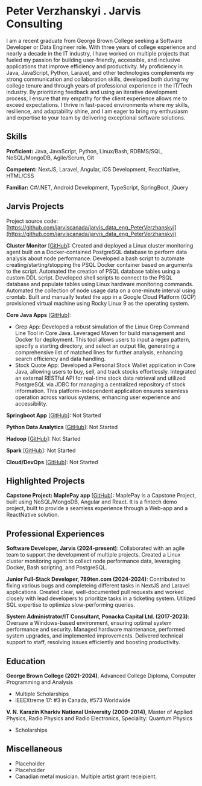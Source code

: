 # Peter Verzhanskyi . Jarvis Consulting

I am a recent graduate from George Brown College seeking a Software Developer or Data Engineer role. With three years of college experience and nearly a decade in the IT industry, I have worked on multiple projects that fueled my passion for building user-friendly, accessible, and inclusive applications that improve efficiency and productivity. My proficiency in Java, JavaScript, Python, Laravel, and other technologies complements my strong communication and collaboration skills, developed both during my college tenure and through years of professional experience in the IT/Tech industry. By prioritizing feedback and using an iterative development process, I ensure that my empathy for the client experience allows me to exceed expectations. I thrive in fast-paced environments where my skills, resilience, and adaptability shine, and I am eager to bring my enthusiasm and expertise to your team by delivering exceptional software solutions.

## Skills

**Proficient:** Java, JavaScript, Python, Linux/Bash, RDBMS/SQL, NoSQL/MongoDB, Agile/Scrum, Git

**Competent:** NextJS, Laravel, Angular, iOS Development, ReactNative, HTML/CSS

**Familiar:** C#/.NET, Android Development, TypeScript, SpringBoot, jQuery

## Jarvis Projects

Project source code: [https://github.com/jarviscanada/jarvis_data_eng_PeterVerzhanskyi](https://github.com/jarviscanada/jarvis_data_eng_PeterVerzhanskyi)


**Cluster Monitor** [[GitHub](https://github.com/jarviscanada/jarvis_data_eng_PeterVerzhanskyi/tree/masterhttps://github.com/jarviscanada/jarvis_data_eng_PeterVerzhanskyi/tree/main/linux_sql)]: Created and deployed a Linux cluster monitoring agent built on a Docker-contained PostgreSQL database to perform data analysis about node performance. Developed a bash script to automate creating/starting/stopping the PSQL Docker container based on arguments to the script. Automated the creation of PSQL database tables using a custom DDL script. Developed shell scripts to connect to the PSQL database and populate tables using Linux hardware monitoring commands. Automated the collection of node usage data on a one-minute interval using crontab. Built and manually tested the app in a Google Cloud Platform (GCP) provisioned virtual machine using Rocky Linux 9 as the operating system.

**Core Java Apps** [[GitHub](https://github.com/jarviscanada/jarvis_data_eng_PeterVerzhanskyi/tree/masterhttps://github.com/jarviscanada/jarvis_data_eng_PeterVerzhanskyi/tree/main/core_java)]:
      
  - Grep App: Developed a robust simulation of the Linux Grep Command Line Tool in Core Java. Leveraged Maven for build management and Docker for deployment. This tool allows users to input a regex pattern, specify a starting directory, and select an output file, generating a comprehensive list of matched lines for further analysis, enhancing search efficiency and data handling.
  - Stock Quote App: Developed a Personal Stock Wallet application in Core Java, allowing users to buy, sell, and track stocks effortlessly. Integrated an external RESTful API for real-time stock data retrieval and utilized PostgreSQL via JDBC for managing a centralized repository of stock information. This platform-independent application ensures seamless operation across various systems, enhancing user experience and accessibility.

**Springboot App** [[GitHub](https://github.com/jarviscanada/jarvis_data_eng_PeterVerzhanskyi/tree/masterhttps://github.com/jarviscanada/jarvis_data_eng_PeterVerzhanskyi/tree/main/springboot)]: Not Started

**Python Data Analytics** [[GitHub](https://github.com/jarviscanada/jarvis_data_eng_PeterVerzhanskyi/tree/masterhttps://github.com/jarviscanada/jarvis_data_eng_PeterVerzhanskyi/tree/main/python_data_analytics)]: Not Started

**Hadoop** [[GitHub](https://github.com/jarviscanada/jarvis_data_eng_PeterVerzhanskyi/tree/masterhttps://github.com/jarviscanada/jarvis_data_eng_PeterVerzhanskyi/tree/main/hadoop)]: Not Started

**Spark** [[GitHub](https://github.com/jarviscanada/jarvis_data_eng_PeterVerzhanskyi/tree/masterhttps://github.com/jarviscanada/jarvis_data_eng_PeterVerzhanskyi/tree/main/spark)]: Not Started

**Cloud/DevOps** [[GitHub](https://github.com/jarviscanada/jarvis_data_eng_PeterVerzhanskyi/tree/masterhttps://github.com/jarviscanada/jarvis_data_eng_PeterVerzhanskyi/tree/main/cloud_devops)]: Not Started


## Highlighted Projects
**Capstone Project: MaplePay app** [[GitHub](https://github.com/PeterVerzhansky/MaplePayApp)]: MaplePay is a Capstone Project, built using NoSQL/MongoDB, Angular and React. It is a fintech demo project, built to provide a seamless experience through a Web-app and a ReactNative solution.


## Professional Experiences

**Software Developer, Jarvis (2024-present)**: Collaborated with an agile team to support the development of multiple projects. Created a Linux cluster monitoring agent to collect node performance data, leveraging Docker, Bash scripting, and PostgreSQL.

**Junior Full-Stack Developer, 789ten.com (2024-2024)**: Contributed to fixing various bugs and completeing different tasks in NextJS and Laravel applications. Created clear, well-documented pull requests and worked closely with lead developers to prioritize tasks in a ticketing system. Utilized SQL expertise to optimize slow-performing queries.

**System Administrator/IT Consultant, Ponacka Capital Ltd. (2017-2023)**: Oversaw a Windows-based environment, ensuring optimal system performance and security. Managed hardware maintenance, performed system upgrades, and implemented improvements. Delivered technical support to staff, resolving issues efficiently and boosting productivity.


## Education
**George Brown College (2021-2024)**, Advanced College Diploma, Computer Programming and Analysis
- Multiple Scholarships
- IEEEXtreme 17: #3 in Canada, #573 Worldwide

**V. N. Karazin Kharkiv National University (2009-2014)**, Master of Applied Physics, Radio Physics and Radio Electronics, Speciality: Quantum Physics
- Scholarships


## Miscellaneous
- Placeholder
- Placeholder
- Canadian metal musician. Multiple artist grant receipient. 